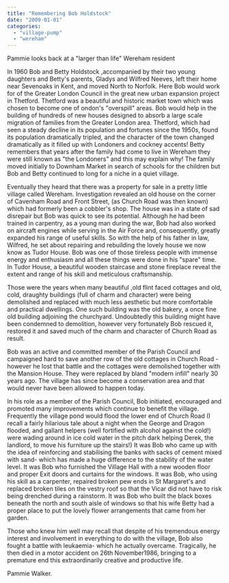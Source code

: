 ```yaml
---
title: "Remembering Bob Holdstock"
date: "2009-01-01"
categories: 
  - "village-pump"
  - "wereham"
---
```


Pammie looks back at a "larger than life" Wereham resident

In 1960 Bob and Betty Holdstock ,accompanied by their two young daughters and Betty's parents, Gladys and Wilfred Neeves, left their home near Sevenoaks in Kent, and moved North to Norfolk. Here Bob would work for of the Greater London Council in the great new urban expansion project in Thetford. Thetford was a beautiful and historic market town which was chosen to become one of ondon's "overspill" areas. Bob would help in the building of hundreds of new houses designed to absorb a large scale migration of families from the Greater London area. Thetford, which had seen a steady decline in its population and fortunes since the 1950s, found its population dramatically tripled, and the character of the town changed dramatically as it filled up with Londoners and cockney accents! Betty remembers that years after the family had come to live in Wereham they were still known as "the Londoners" and this may explain why! The family moved initially to Downham Market in search of schools for the children but Bob and Betty continued to long for a niche in a quiet village.

Eventually they heard that there was a property for sale in a pretty little village called Wereham. Investigation revealed an old house on the corner of Cavenham Road and Front Street, (as Church Road was then known) which had formerly been a cobbler's shop. The house was in a state of sad disrepair but Bob was quick to see its potential. Although he had been trained in carpentry, as a young man during the war, Bob had also worked on aircraft engines while serving in the Air Force and, consequently, greatly expanded his range of useful skills. So with the help of his father in law, Wilfred, he set about repairing and rebuilding the lovely house we now know as Tudor House. Bob was one of those tireless people with immense energy and enthusiasm and all these things were done in his "spare" time. In Tudor House, a beautiful wooden staircase and stone fireplace reveal the extent and range of his skill and meticulous craftsmanship.

Those were the years when many beautiful ,old flint faced cottages and old, cold, draughty buildings (full of charm and character) were being demolished and replaced with much less aesthetic but more comfortable and practical dwellings. One such building was the old bakery, a once fine old building adjoining the churchyard. Undoubtedly this building might have been condemned to demolition, however very fortunately Bob rescued it, restored it and saved much of the charm and character of Church Road as result.

Bob was an active and committed member of the Parish Council and campaigned hard to save another row of the old cottages in Church Road -however he lost that battle and the cottages were demolished together with the Mansion House. They were replaced by bland "modern infill" nearly 30 years ago. The village has since become a conservation area and that would never have been allowed to happen today.

In his role as a member of the Parish Council, Bob initiated, encouraged and promoted many improvements which continue to benefit the village. Frequently the village pond would flood the lower end of Church Road (I recall a fairly hilarious tale about a night when the George and Dragon flooded, and gallant helpers (well fortified with alcohol against the cold!) were wading around in ice cold water in the pitch dark helping Derek, the landlord, to move his furniture up the stairs!) It was Bob who came up with the idea of reinforcing and stabilising the banks with sacks of cement mixed with sand- which has made a huge difference to the stability of the water level. It was Bob who furnished the Village Hall with a new wooden floor and proper Exit doors and curtains for the windows. It was Bob, who using his skill as a carpenter, repaired broken pew ends in St Margaret's and replaced broken tiles on the vestry roof so that the Vicar did not have to risk being drenched during a rainstorm. It was Bob who built the black boxes beneath the north and south aisle of windows so that his wife Betty had a proper place to put the lovely flower arrangements that came from her garden.

Those who knew him well may recall that despite of his tremendous energy interest and involvement in everything to do with the village, Bob also fought a battle with leukaemia- which he actually overcame. Tragically, he then died in a motor accident on 26th November1986, bringing to a premature end this extraordinarily creative and productive life.

Pammie Walker.
